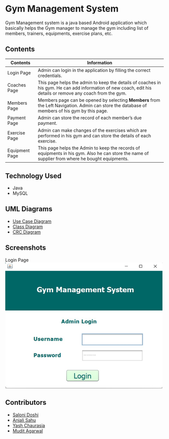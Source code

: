 # Gym Management System
Gym Management system is a java based Android application which basically helps the Gym manager to manage the gym including list of members, trainers, equipments, exercise plans, etc.

## Contents
| Contents  | Information |
| ------------- | ------------- |
| Login Page  | Admin can login in the application by filling the correct credentials.  |
| Coaches Page  | This page helps the admin to keep the details of coaches in his gym. He can add information of new coach, edit his details or remove any coach from the gym. |
| Members Page  | Members page can be opened by selecting **Members** from the Left Navigation. Admin can store the database of members of his gym by this page. |
| Payment Page  | Admin can store the record of each member’s due payment. |
| Exercise Page  | Admin can make changes of the exercises which are performed in his gym and can store the details of each exercise. | 
| Equipment Page  | This page helps the Admin to keep the records of equipments in his gym. Also he can store the name of supplier from where he bought equipments. |

## Technology Used
- Java
- MySQL

## UML Diagrams
- [Use Case Diagram](https://github.com/saloni33/Gym_management_system/blob/main/images/use_case%20diagram.png)
- [Class Diagram](https://github.com/saloni33/Gym_management_system/blob/main/images/class%20diagram.png)
- [CRC Diagram](https://github.com/saloni33/Gym_management_system/blob/main/images/CRC_diagram.png)


## Screenshots  
Login Page  
  <img src="https://github.com/saloni33/Gym_management_system/blob/main/images/login_page.jpeg" width=500 height=400>


## Contributors
- [Saloni Doshi](https://github.com/saloni33)
- [Anjali Sahu](https://github.com/99anjali)
- [Yash Chaurasia](https://github.com/Yash091)
- [Mudit Agarwal](https://github.com/Mudit018)
